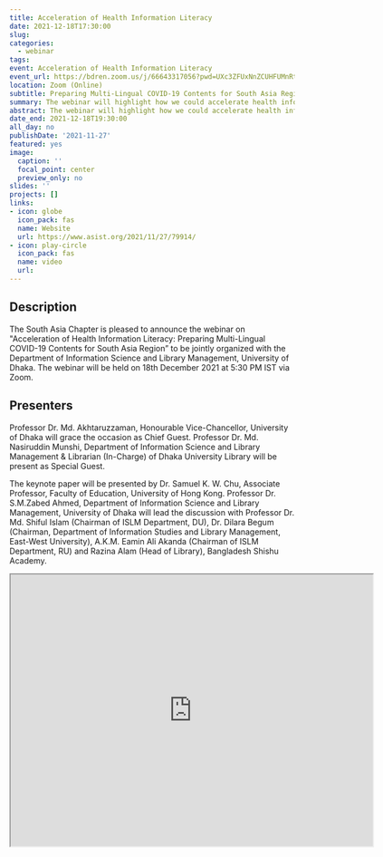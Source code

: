 ```yaml
---
title: Acceleration of Health Information Literacy
date: 2021-12-18T17:30:00
slug:
categories:
  - webinar
tags:
event: Acceleration of Health Information Literacy
event_url: https://bdren.zoom.us/j/66643317056?pwd=UXc3ZFUxNnZCUHFUMnRtUTBBSXUvQT09
location: Zoom (Online)
subtitle: Preparing Multi-Lingual COVID-19 Contents for South Asia Region
summary: The webinar will highlight how we could accelerate health information literacy for the South Asia region and throw light on the "Health Informatics Project on COVID-19" funded by ASIS&T.
abstract: The webinar will highlight how we could accelerate health information literacy for the South Asia region and throw light on the "Health Informatics Project on COVID-19" funded by ASIS&T.
date_end: 2021-12-18T19:30:00
all_day: no
publishDate: '2021-11-27'
featured: yes
image:
  caption: ''
  focal_point: center
  preview_only: no
slides: ''
projects: []
links:
- icon: globe
  icon_pack: fas
  name: Website
  url: https://www.asist.org/2021/11/27/79914/
- icon: play-circle
  icon_pack: fas
  name: video
  url:
---
```


<script src="{{< blogdown/postref >}}index_files/fitvids/fitvids.min.js"></script>

## Description

The South Asia Chapter is pleased to announce the webinar on "Acceleration of Health Information Literacy: Preparing Multi-Lingual COVID-19 Contents for South Asia Region” to be jointly organized with the Department of Information Science and Library Management, University of Dhaka. The webinar will be held on 18th December 2021 at 5:30 PM IST via Zoom.


## Presenters

Professor Dr. Md. Akhtaruzzaman, Honourable Vice-Chancellor, University of Dhaka will grace the occasion as Chief Guest. Professor Dr. Md. Nasiruddin Munshi, Department of Information Science and Library Management & Librarian (In-Charge) of Dhaka University Library will be present as Special Guest.

The keynote paper will be presented by Dr. Samuel K. W. Chu, Associate Professor, Faculty of Education, University of Hong Kong. Professor Dr. S.M.Zabed Ahmed, Department of Information Science and Library Management, University of Dhaka will lead the discussion with Professor Dr. Md. Shiful Islam (Chairman of ISLM Department, DU), Dr. Dilara Begum (Chairman, Department of Information Studies and Library Management, East-West University), A.K.M. Eamin Ali Akanda (Chairman of ISLM Department, RU) and Razina Alam (Head of Library), Bangladesh Shishu Academy.

<iframe src="https://drive.google.com/file/d/1ddlK8E9SGqM0Q23Z_xTI9uPC6tLMxRBN/preview" width="640" height="480" allow="autoplay"></iframe>
